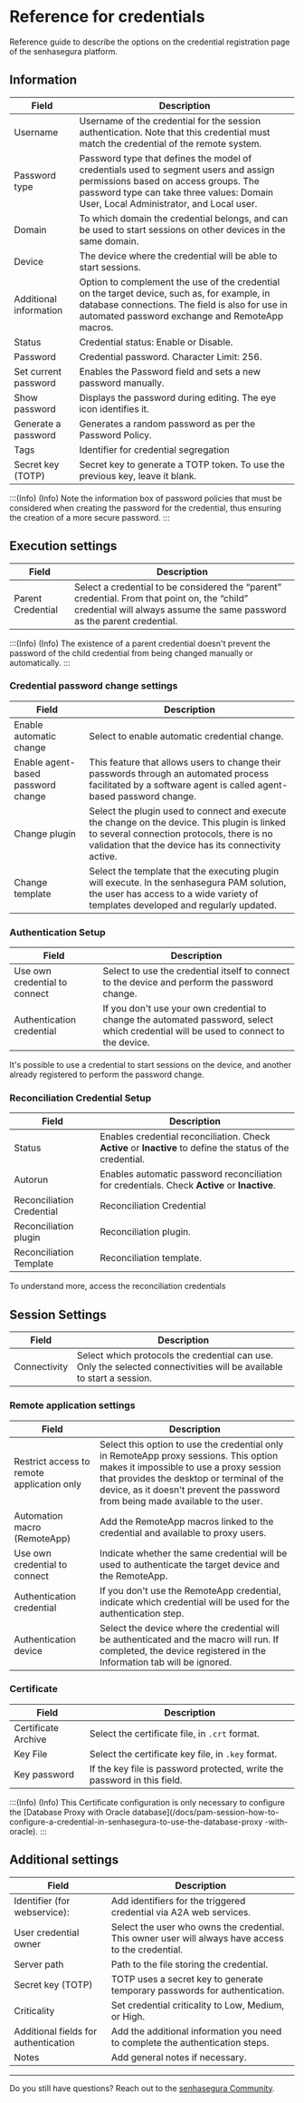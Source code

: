 # Reference for credentials

Reference guide to describe the options on the credential registration page of the senhasegura platform.

## Information

| Field | Description |
| --- | --- |
| Username | Username of the credential for the session authentication. Note that this credential must match the credential of the remote system. |
| Password type | Password type that defines the model of credentials used to segment users and assign permissions based on access groups. The password type can take three values: Domain User, Local Administrator, and Local user. |
| Domain | To which domain the credential belongs, and can be used to start sessions on other devices in the same domain. |
| Device | The device where the credential will be able to start sessions. |
| Additional information | Option to complement the use of the credential on the target device, such as, for example, in database connections. The field is also for use in automated password exchange and RemoteApp macros. |
| Status | Credential status: Enable or Disable. |
| Password | Credential password. Character Limit: 256. |
| Set current password | Enables the Password field and sets a new password manually. |
| Show password | Displays the password during editing. The eye icon identifies it. |
| Generate a password | Generates a random password as per the Password Policy. |
| Tags | Identifier for credential segregation |
| Secret key (TOTP) | Secret key to generate a TOTP token. To use the previous key, leave it blank. |

:::(Info) (Info)
Note the information box of password policies that must be considered when creating the password for the credential, thus ensuring the creation of a more secure password.
:::

## Execution settings

| Field | Description |
| --- | --- |
| Parent Credential | Select a credential to be considered the “parent” credential. From that point on, the “child” credential will always assume the same password as the parent credential. |

:::(Info) (Info)
The existence of a parent credential doesn't prevent the password of the child credential from being changed manually or automatically.
:::

### Credential password change settings

| Field | Description |
| --- | --- |
| Enable automatic change | Select to enable automatic credential change. |
| Enable agent-based password change | This feature that allows users to change their passwords through an automated process facilitated by a software agent is called agent-based password change. |
| Change plugin | Select the plugin used to connect and execute the change on the device. This plugin is linked to several connection protocols, there is no validation that the device has its connectivity active. |
| Change template | Select the template that the executing plugin will execute. In the senhasegura PAM solution, the user has access to a wide variety of templates developed and regularly updated. |

### Authentication Setup

| Field | Description |
| --- | --- |
| Use own credential to connect | Select to use the credential itself to connect to the device and perform the password change. |
| Authentication credential | If you don't use your own credential to change the automated password, select which credential will be used to connect to the device. |

It's possible to use a credential to start sessions on the device, and another already registered to perform the password change.

### Reconciliation Credential Setup

| Field | Description |
| --- | --- |
| Status | Enables credential reconciliation. Check **Active** or **Inactive** to define the status of the credential. |
| Autorun | Enables automatic password reconciliation for credentials. Check **Active** or **Inactive**. |
| Reconciliation Credential | Reconciliation Credential |
| Reconciliation plugin | Reconciliation plugin. |
| Reconciliation Template | Reconciliation template. |

To understand more, access the reconciliation credentials

## Session Settings

| Field | Description |
| --- | --- |
| Connectivity | Select which protocols the credential can use. Only the selected connectivities will be available to start a session. |

### Remote application settings

| Field | Description |
| --- | --- |
| Restrict access to remote application only | Select this option to use the credential only in RemoteApp proxy sessions. This option makes it impossible to use a proxy session that provides the desktop or terminal of the device, as it doesn't prevent the password from being made available to the user. |
| Automation macro (RemoteApp) | Add the RemoteApp macros linked to the credential and available to proxy users. |
| Use own credential to connect | Indicate whether the same credential will be used to authenticate the target device and the RemoteApp. |
| Authentication credential | If you don't use the RemoteApp credential, indicate which credential will be used for the authentication step. |
| Authentication device | Select the device where the credential will be authenticated and the macro will run. If completed, the device registered in the Information tab will be ignored. |

### Certificate

| Field | Description |
|-----------|--------------------------|
| Certificate Archive | Select the certificate file, in `.crt` format. |
| Key File | Select the certificate key file, in `.key` format. |
| Key password | If the key file is password protected, write the password in this field. |

:::(Info) (Info)
This Certificate configuration is only necessary to configure the [Database Proxy with Oracle database](/docs/pam-session-how-to-configure-a-credential-in-senhasegura-to-use-the-database-proxy -with-oracle).
:::

## Additional settings

| Field | Description |
| --- | --- |
| Identifier (for webservice): | Add identifiers for the triggered credential via A2A web services. |
| User credential owner | Select the user who owns the credential. This owner user will always have access to the credential. |
| Server path | Path to the file storing the credential. |
| Secret key (TOTP) | TOTP uses a secret key to generate temporary passwords for authentication. |
| Criticality | Set credential criticality to Low, Medium, or High. |
| Additional fields for authentication | Add the additional information you need to complete the authentication steps. |
| Notes | Add general notes if necessary. |

***

Do you still have questions? Reach out to the [senhasegura Community](https://community.senhasegura.io/).


